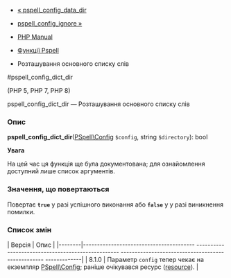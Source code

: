 - [« pspell_config_data_dir](function.pspell-config-data-dir.md)
- [pspell_config_ignore »](function.pspell-config-ignore.md)

- [PHP Manual](index.md)
- [Функції Pspell](ref.pspell.md)
- Розташування основного списку слів

#pspell_config_dict_dir

(PHP 5, PHP 7, PHP 8)

pspell_config_dict_dir — Розташування основного списку слів

### Опис

**pspell_config_dict_dir**([PSpell\Config](class.pspell-config.md)
`$config`, string `$directory`): bool

**Увага**

На цей час ця функція ще була документована; для
ознайомлення доступний лише список аргументів.

### Значення, що повертаються

Повертає **`true`** у разі успішного виконання або **`false`** у
у разі виникнення помилки.

### Список змін

| Версія | Опис |
|--------|---------------------------------------- -------------------------------------------------- -------------------------------------------------- -------------|
| 8.1.0 | Параметр `config` тепер чекає на екземпляр [PSpell\Config](class.pspell-config.md); раніше очікувався ресурс ([resource](language.types.resource.md)). |
